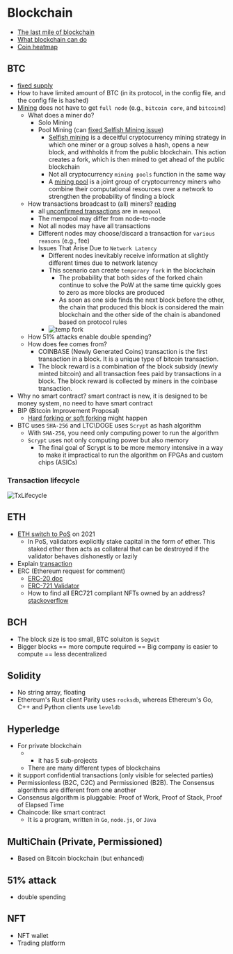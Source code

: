 # Blockchain
* [The last mile of blockchain](
https://www.datadriveninvestor.com/2019/04/26/the-last-mile-problem-understanding-the-economics-affecting-the-future-of-blockchain/)
* [What blockchain can do](https://hbr.org/2018/06/what-blockchain-cant-do)
* [Coin heatmap](https://coin360.com/)

## BTC
* [fixed supply](https://cryptoli.st/lists/fixed-supply)  
* How to have limited amount of BTC (in its protocol, in the config file, and the config file is hashed)
* [Mining](https://developer.bitcoin.org/devguide/mining.html) does not have to get `full node` (e.g., `bitcoin core`, and `bitcoind`)
  * What does a miner do?
    * Solo Mining
    * Pool Mining (can [fixed Selfish Mining issue](https://eprint.iacr.org/2019/486.pdf))
      * [Selfish mining](https://www.investopedia.com/terms/s/selfish-mining.asp) is a deceitful cryptocurrency mining strategy in which one miner or a group solves a hash, opens a new block, and withholds it from the public blockchain. This action creates a fork, which is then mined to get ahead of the public blockchain
      * Not all cryptocurrency `mining pools` function in the same way
      * A [mining pool](https://www.investopedia.com/terms/m/mining-pool.asp) is a joint group of cryptocurrency miners who combine their computational resources over a network to strengthen the probability of finding a block
  * How transactions broadcast to (all) miners? [reading](https://globalxetfs.co.jp/en/research/bitcoin-the-basics/index.html)  
    * all [unconfirmed transactions](https://www.blockchain.com/btc/unconfirmed-transactions) are in `mempool`
    * The mempool may differ from node-to-node
    * Not all nodes may have all transactions
    * Different nodes may choose/discard a transaction for `various reasons` (e.g., fee)
    * Issues That Arise Due to `Network Latency`
      * Different nodes inevitably receive information at slightly different times due to network latency
      * This scenario can create `temporary fork` in the blockchain
        * The probability that both sides of the forked chain continue to solve the PoW at the same time quickly goes to zero as more blocks are produced
        * As soon as one side finds the next block before the other, the chain that produced this block is considered the main blockchain and the other side of the chain is abandoned based on protocol rules
      * ![temp fork](https://globalxetfs.co.jp/en/research/bitcoin-the-basics/ljujd800000001pz-img/211026_Bitcoin101_Forked.png)
  * How 51% attacks enable double spending?
  * How does fee comes from? 
    * COINBASE (Newly Generated Coins) transaction is the first transaction in a block. It is a unique type of bitcoin transaction.
    * The block reward is a combination of the block subsidy (newly minted bitcoin) and all transaction fees paid by transactions in a block. The block reward is collected by miners in the coinbase transaction.
* Why no smart contract? smart contract is new, it is designed to be money system, no need to have smart contract
* BIP (Bitcoin Improvement Proposal)
  * [Hard forking or soft forking](https://www.bitpanda.com/academy/en/lessons/how-do-hard-and-soft-forks-work/) might happen
* BTC uses `SHA-256` and LTC\DOGE uses `Scrypt` as hash algorithm
  * With `SHA-256`, you need only computing power to run the algorithm
  * `Scrypt` uses not only computing power but also memory
    * The final goal of Scrypt is to be more memory intensive in a way to make it impractical to run the algorithm on FPGAs and custom chips (ASICs)

### Transaction lifecycle
![TxLifecycle](https://miro.medium.com/max/1400/0*UBB7E4EX08OkZy6Z.jpg)

## ETH
* [ETH switch to PoS](https://ethereum.org/en/developers/docs/consensus-mechanisms/pos/) on 2021
  * In PoS, validators explicitly stake capital in the form of ether. This staked ether then acts as collateral that can be destroyed if the validator behaves dishonestly or lazily
* Explain [transaction](https://ethereum.org/en/developers/docs/transactions/)
* ERC (Ethereum request for comment)
  * [ERC-20 doc](https://ethereum.org/en/developers/docs/standards/tokens/erc-20/)
  * [ERC-721 Validator](https://erc721validator.org/)
  * How to find all ERC721 compliant NFTs owned by an address? [stackoverflow](https://ethereum.stackexchange.com/questions/98233/how-to-find-all-erc721-compliant-nfts-owned-by-an-address-web3-js)

## BCH
* The block size is too small, BTC soluiton is `Segwit`
* Bigger blocks == more compute required == Big company is easier to compute == less decentralized

## Solidity
* No string array, floating
* Ethereum's Rust client Parity uses `rocksdb`, whereas Ethereum's Go, C++ and Python clients use `leveldb`

## Hyperledge
* For private blockchain
  * * it has 5 sub-projects
  * There are many different types of blockchains
* it support confidential transactions (only visible for selected parties)
* Permissionless (B2C, C2C) and Permissioned (B2B). The Consensus algorithms are different from one another 
* Consensus algorithm is pluggable: Proof of Work, Proof of Stack, Proof of Elapsed Time
* Chaincode: like smart contract
  * It is a program, written in `Go`, `node.js`, or `Java`


## MultiChain (Private, Permissioned)
* Based on Bitcoin blockchain (but enhanced)

## 51% attack
* double spending

## NFT
* NFT wallet
* Trading platform

